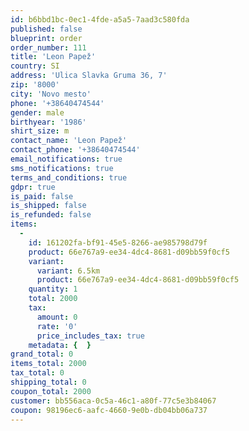 ```yaml
---
id: b6bbd1bc-0ec1-4fde-a5a5-7aad3c580fda
published: false
blueprint: order
order_number: 111
title: 'Leon Papež'
country: SI
address: 'Ulica Slavka Gruma 36, 7'
zip: '8000'
city: 'Novo mesto'
phone: '+38640474544'
gender: male
birthyear: '1986'
shirt_size: m
contact_name: 'Leon Papež'
contact_phone: '+38640474544'
email_notifications: true
sms_notifications: true
terms_and_conditions: true
gdpr: true
is_paid: false
is_shipped: false
is_refunded: false
items:
  -
    id: 161202fa-bf91-45e5-8266-ae985798d79f
    product: 66e767a9-ee34-4dc4-8681-d09bb59f0cf5
    variant:
      variant: 6.5km
      product: 66e767a9-ee34-4dc4-8681-d09bb59f0cf5
    quantity: 1
    total: 2000
    tax:
      amount: 0
      rate: '0'
      price_includes_tax: true
    metadata: {  }
grand_total: 0
items_total: 2000
tax_total: 0
shipping_total: 0
coupon_total: 2000
customer: bb556aca-0c5a-46c1-a80f-77c5e3b84067
coupon: 98196ec6-aafc-4660-9e0b-db04bb06a737
---
```

